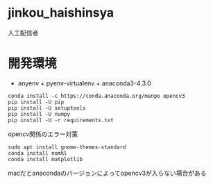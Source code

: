 # jinkou_haishinsya
人工配信者


# 開発環境
* anyenv + pyenv-virtualenv + anaconda3-4.3.0
```
conda install -c https://conda.anaconda.org/menpo opencv3
pip install -U pip
pip install -U setuptools
pip install -U numpy
pip install -U -r requirements.txt
```

opencv関係のエラー対策
```
sudo apt install gnome-themes-standard
conda install nomkl
conda install matplotlib 
```
macだとanacondaのバージョンによってopencv3が入らない場合がある

